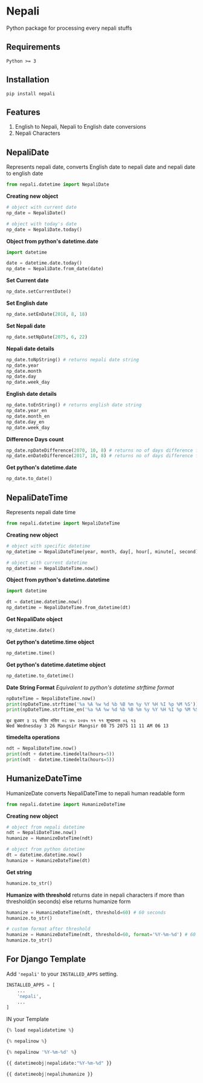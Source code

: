 Nepali
======

  
Python package for processing every nepali stuffs

Requirements
------------
	Python >= 3


Installation
-----------
	pip install nepali


Features
--------
1. English to Nepali, Nepali to English date conversions
2. Nepali Characters

NepaliDate
-------------

Represents nepali date, converts English date to nepali date and nepali date to english date

```python
from nepali.datetime import NepaliDate  
```

**Creating new object**
```python
# object with current date
np_date = NepaliDate()

# object with today's date
np_date = NepaliDate.today()
```

**Object from python's datetime.date**
```python
import datetime

date = datetime.date.today()
np_date = NepaliDate.from_date(date)
```

**Set Current date**  
```python
np_date.setCurrentDate()
```

**Set English date**  
```python
np_date.setEnDate(2018, 8, 18)
```

**Set Nepali date**  
```python
np_date.setNpDate(2075, 6, 22)
```

**Nepali date details**  
```python
np_date.toNpString() # returns nepali date string  
np_date.year  
np_date.month  
np_date.day  
np_date.week_day
```

**English date details**  
```python
np_date.toEnString() # returns english date string  
np_date.year_en  
np_date.month_en  
np_date.day_en  
np_date.week_day
```

**Difference Days count**  
```python
np_date.npDateDifference(2070, 10, 8) # returns no of days difference for nepali date.  
np_date.enDateDifference(2017, 10, 8) # returns no of days difference for english date.
```

**Get python's datetime.date**
```python
np_date.to_date()
```


NepaliDateTime
-------------

Represents nepali date time

```python
from nepali.datetime import NepaliDateTime  
```

**Creating new object**
```python
# object with specific datetime
np_datetime = NepaliDateTime(year, month, day[, hour[, minute[, second]]]) # arguments must be nepali

# object with current datetime
np_datetime = NepaliDateTime.now()
```

**Object from python's datetime.datetime**
```python
import datetime

dt = datetime.datetime.now()
np_datetime = NepaliDateTime.from_datetime(dt)
```

**Get NepaliDate object**
```python
np_datetime.date()
```

**Get python's datetime.time object**
```python
np_datetime.time()
```

**Get python's datetime.datetime object**
```python
np_datetime.to_datetime()
```
**Date String Format**
_Equivalent to python's datetime strftime format_
```python
npDateTime = NepaliDateTime.now()
print(npDateTime.strftime('%a %A %w %d %b %B %m %y %Y %H %I %p %M %S'))
print(npDateTime.strftime_en('%a %A %w %d %b %B %m %y %Y %H %I %p %M %S'))
```
```
बुध बुधबार ३ २६ मंसिर मंसिर ०८ ७५ २०७५ ११ ११ शुभप्रभात ०६ १३
Wed Wednesday 3 26 Mangsir Mangsir 08 75 2075 11 11 AM 06 13
```

**timedelta operations**
```python
ndt = NepaliDateTime.now()
print(ndt + datetime.timedelta(hours=5))
print(ndt - datetime.timedelta(hours=5))
```

HumanizeDateTime
-------------

HumanizeDate converts NepaliDateTime to nepali human readable form

```python
from nepali.datetime import HumanizeDateTime  
```

**Creating new object**
```python
# object from nepali datetime
ndt = NepaliDateTime.now()
humanize = HumanizeDateTime(ndt)

# object from python datetime
dt = datetime.datetime.now()
humanize = HumanizeDateTime(dt)
```

**Get string**
```python
humanize.to_str()
```

**Humanize with threshold**
returns date in nepali characters if more than threshold(in seconds) else returns humanize form
```python
humanize = HumanizeDateTime(ndt, threshold=60) # 60 seconds
humanize.to_str()

# custom format after threshold
humanize = HumanizeDateTime(ndt, threshold=60, format='%Y-%m-%d') # 60 seconds
humanize.to_str()
```

For Django Template
-------------------

Add `'nepali'` to your `INSTALLED_APPS` setting.
```python
INSTALLED_APPS = [
	...
	'nepali',
	...
]
```

IN your Template

```python
{% load nepalidatetime %}
```

```python
{% nepalinow %}
```

```python
{% nepalinow '%Y-%m-%d' %}
```

```python
{{ datetimeobj|nepalidate:"%Y-%m-%d" }}
```

```python
{{ datetimeobj|nepalihumanize }}
```